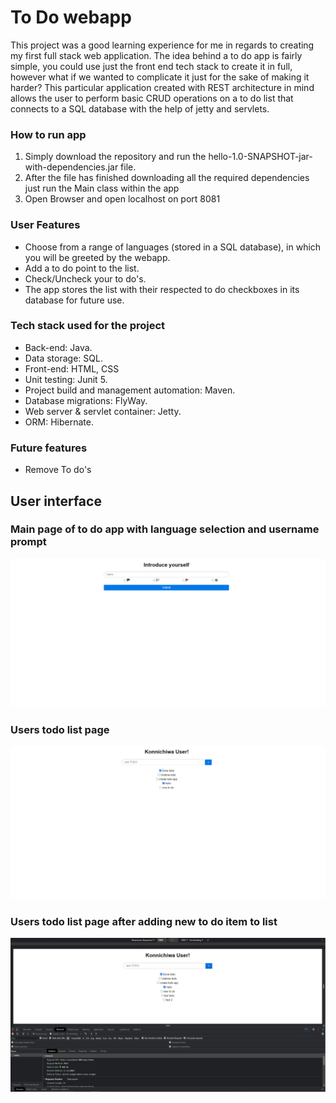 # To Do webapp

This project was a good learning experience for me in regards to creating my first full stack web application. The idea behind a to do app is fairly simple, you could use just the front end tech stack to create it in full, however what if we wanted to complicate it just for the sake of making it harder? This particular application created with REST architecture in mind allows the user to perform basic CRUD operations on a to do list that connects to a SQL database with the help of jetty and servlets. 

### How to run app
1. Simply download the repository and run the hello-1.0-SNAPSHOT-jar-with-dependencies.jar file.
2. After the file has finished downloading all the required dependencies just run the Main class within the app
3. Open Browser and open localhost on port 8081

### User Features
- Choose from a range of languages (stored in a SQL database), in which you will be greeted by the webapp.
- Add a to do point to the list.
- Check/Uncheck your to do's.
- The app stores the list with their respected to do checkboxes in its database for future use.

### Tech stack used for the project
- Back-end: Java.
- Data storage: SQL.
- Front-end: HTML, CSS
- Unit testing: Junit 5.
- Project build and management automation: Maven.
- Database migrations: FlyWay.
- Web server & servlet container: Jetty.
- ORM: Hibernate.

### Future features
- Remove To do's

## User interface
### Main page of to do app with language selection and username prompt
![](Screenshots/main.png)
### Users todo list page
![](Screenshots/user.png)
### Users todo list page after adding new to do item to list
![](Screenshots/new%20todo.png)
